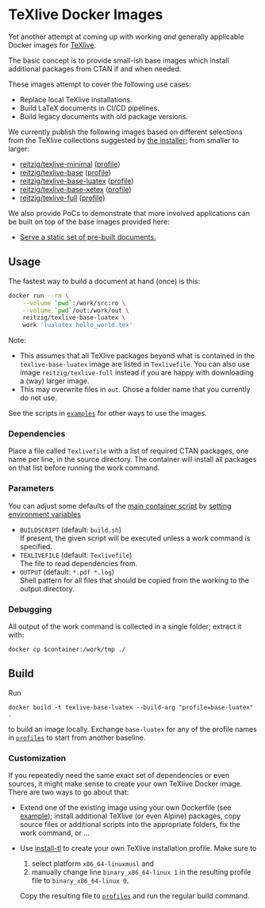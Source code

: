 # TeXlive Docker Images

Yet another attempt at coming up with working _and_ generally applicable
Docker images for [TeXlive][texlive].

The basic concept is to provide small-ish base images which
install additional packages from CTAN if and when needed.

These images attempt to cover the following use cases:

 - Replace local TeXlive installations.
 - Build LaTeX documents in CI/CD pipelines.
 - Build legacy documents with old package versions.

We currently publish the following images based on different selections
from the TeXlive collections suggested by [the installer][install-tl]; 
from smaller to larger:

 - [reitzig/texlive-minimal][minimal-dockerhub] ([profile][minimal-profile])
 - [reitzig/texlive-base][base-dockerhub] ([profile][base-profile])
 - [reitzig/texlive-base-luatex][base-luatex-dockerhub] ([profile][base-luatex-profile])
 - [reitzig/texlive-base-xetex][base-xetex-dockerhub] ([profile][base-xetex-profile])
 - [reitzig/texlive-full][full-dockerhub] ([profile][full-profile])

We also provide PoCs to demonstrate that more involved applications can
be built on top of the base images provided here:
 
 - [Serve a static set of pre-built documents.][demo-static-serve]
 <!-- TODO - LaTeX CI pipeline -->
 <!-- TODO - LaTeX build server. -->
 <!-- TODO - Document generation server. -->


## Usage

The fastest way to build a document at hand (once) is this:

```bash
docker run --rm \
    --volume `pwd`:/work/src:ro \
    --volume `pwd`/out:/work/out \
    reitzig/texlive-base-luatex \
    work 'lualatex hello_world.tex'
```

Note:

 - This assumes that all TeXlive packages beyond what is contained in the
   `texlive-base-luatex` image are listed in `Texlivefile`.
   You can also use image `reitzig/texlive-full` instead if you are happy
   with downloading a (way) larger image.
 - This may overwrite files in `out`. Chose a folder name that you currently
   do not use.

See the scripts in [`examples`][examples] for other ways to use the images.
<!-- TODO: document properly -->

### Dependencies

Place a file called `Texlivefile`  with a list of required CTAN packages, 
one name per line, in the source directory. 
The container will install all packages on that list before running the work command.

### Parameters

You can adjust some defaults of the 
    [main container script][entrypoint]
by 
    [setting environment variables][docker-set-env]
 
 - `BUILDSCRIPT` (default: `build.sh`)  
   If present, the given script will be executed unless a work command is specified.
 - `TEXLIVEFILE` (default: `Texlivefile`)  
   The file to read dependencies from.
 - `OUTPUT` (default: `*.pdf *.log`)  
   Shell pattern for all files that should be copied from the working to the output directory.

### Debugging

All output of the work command is collected in a single folder; extract it with:

    docker cp $container:/work/tmp ./


## Build

Run

    docker build -t texlive-base-luatex --build-arg "profile=base-luatex" .

to build an image locally. Exchange `base-luatex` for any of the profile names in
[`profiles`][profiles] to start from another baseline.

### Customization

If you repeatedly need the same exact set of dependencies or even sources, it
might make sense to create your own TeXlive Docker image.
There are two ways to go about that:

 - Extend one of the existing image using your own Dockerfile (see [example][custom-dockerfile]);
   install additional TeXlive (or even Alpine) packages, copy source files
   or additional scripts into the appropriate folders, fix the work command, or ...
    
 - Use [install-tl][install-tl] to create your own TeXlive installation profile. Make sure to
 
    1. select platform `x86_64-linuxmusl` and
    2. manually change line `binary_x86_64-linux 1` in the resulting profile file
       to `binary_x86_64-linux 0`.
       <!-- Yup, it's a workaround; musl-only installs are apparently not well-supported.
            See a matching note in Dockerfile. Any advice is appreciated. -->
       
   Copy the resulting file to [`profiles`][profiles] and run the regular build command.
   

<!-- Note: Repo-relative links will be rewritten by update-dockerhub-info.sh before pushing to Docker Hub -->
[examples]: examples
[profiles]: profiles
[entrypoint]: entrypoint.sh
[custom-dockerfile]: examples/Dockerfile
[demo-static-serve]: demo/static-document-server

[minimal-dockerhub]: https://hub.docker.com/r/reitzig/texlive-minimal
[minimal-profile]: profiles/minimal.profile
[base-dockerhub]: https://hub.docker.com/r/reitzig/texlive-base
[base-profile]: profiles/base.profile
[base-luatex-dockerhub]: https://hub.docker.com/r/reitzig/texlive-base-luatex
[base-luatex-profile]: profiles/base-luatex.profile
[base-xetex-dockerhub]: https://hub.docker.com/r/reitzig/texlive-base-xetex
[base-xetex-profile]: profiles/base-xetex.profile
[full-dockerhub]: https://hub.docker.com/r/reitzig/texlive-full
[full-profile]: profiles/full.profile

[docker-set-env]: https://docs.docker.com/engine/reference/commandline/run/#set-environment-variables--e---env---env-file
[install-tl]: https://www.tug.org/texlive/acquire-netinstall.html
[texlive]: https://www.tug.org/texlive/
